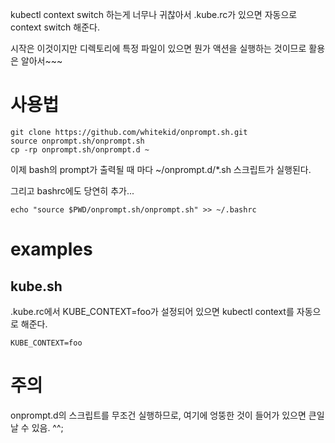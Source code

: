 kubectl context switch 하는게 너무나 귀찮아서 .kube.rc가 있으면 자동으로 context switch 해준다.

시작은 이것이지만 디렉토리에 특정 파일이 있으면 뭔가 액션을 실행하는 것이므로 활용은 알아서~~~

# 사용법

	git clone https://github.com/whitekid/onprompt.sh.git
	source onprompt.sh/onprompt.sh
	cp -rp onprompt.sh/onprompt.d ~

이제 bash의 prompt가 출력될 때 마다 ~/onprompt.d/\*.sh 스크립트가 실행된다.

그리고 bashrc에도 당연히 추가...

	echo "source $PWD/onprompt.sh/onprompt.sh" >> ~/.bashrc

# examples

## kube.sh

.kube.rc에서 KUBE_CONTEXT=foo가 설정되어 있으면 kubectl context를 자동으로 해준다.

    KUBE_CONTEXT=foo

# 주의

onprompt.d의 스크립트를 무조건 실행하므로, 여기에 엉뚱한 것이 들어가 있으면 큰일 날 수 있음. ^^;
